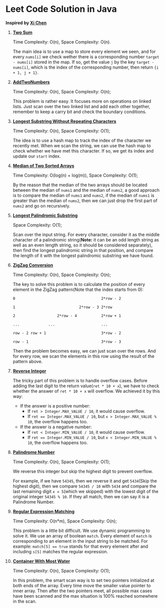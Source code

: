 # Leet Code Solution in Java

**Inspired by [Xi Chen](https://github.com/aaron-xichen/LeetCodeSolution)** 

1. **[Two Sum](https://github.com/dinever/LeetCodeSolution/blob/master/src/TwoSum.java)**

    Time Complexity: O(n), Space Complexity: O(n).
    
    The main idea is to use a map to store every element we seen, and for every `nums[i]` we check wether there is a 
    corresponding number `target - nums[i]` stored in the map. If so, get the value `j` by the key `target - nums[i]`, 
    which is the index of the corresponding number, then return `{i + 1, j + 1}`.

2. **[AddTwoNumbers](https://github.com/dinever/LeetCodeSolution/blob/master/src/AddTwoNumbers.java)**

    Time Complexity: O(n), Space Complexity: O(n);
    
    This problem is rather easy. It focuses more on operations on linked lists. Just scan over the two linked list and
    add each other together, remember to keep a carry bit and check the boundary conditions.
    
3. **[Longest Substring Without Repeating Characters](https://github.com/dinever/LeetCodeSolution/blob/master/src/LongestSubstringWithoutRepeatingCharacters.java)**

    Time Complexity: O(n), Space Complexity: O(1);
    
    The idea is to use a hash map to track the index of the character we recently met. When we scan the string, we can
    use the hash map to check whether we have met this character. If so, we get its index and update our `start` index.

4. **[Median of Two Sorted Arrays](https://github.com/dinever/LeetCodeSolution/blob/master/src/MedianOfTwoSortedArrays.java)**

    Time Complexity: O(log(n) + log(m)), Space Complexity: O(1);
    
    By the reason that the median of the two arrays should be located between the median of `nums1` and the median of
    `nums2`, a good approach is to compare the median of `nums1` and `nums2`, if the median of `nums1` is greater than
    the median of `nums2`, then we can just drop the first part of `nums2` and go on recursively. 

5. **[Longest Palindromic Substring](https://github.com/dinever/LeetCodeSolution/blob/master/src/LongestPalindromicSubstring.java)**

    Space Complexity: O(1);
    
    Scan over the input string. For every character, consider it as the middle character of a palindromic string(**Note:**
    it can be an odd length string as well as an even length string, so it should be considered separately), then find
    the longest palindromic string in that position, and compare the length of it with the longest palindromic substring
    we have found.

6. **[ZigZag Conversion](https://github.com/dinever/LeetCodeSolution/blob/master/src/ZigZagConversion.java)**

    Time Complexity: O(n), Space Complexity: O(n);
    
    The key to solve this problem is to calculate the position of every element in the ZigZag pattern(Note that the index starts from 0):
 
    
    ```
    0                                       2*row - 2
    
    1                             2*row - 3 2*row
    
    2                   2*row - 4           2*row + 1
    
    ...             ...                     ...
    
    row - 2 row + 1                         3*row - 2
    
    row - 1                                 3*row - 3
    ```
    
    Then the problem becomes easy, we can just scan over the rows. And for every row, we scan the elements in this row
    using the result of the pattern above.

7. **[Reverse Integer](https://github.com/dinever/LeetCodeSolution/blob/master/src/ReverseInteger.java)**

    The tricky part of this problem is to handle overflow cases. Before adding the last digit to the return value(`ret * 10 + x`), 
    we have to check whether the answer of `ret * 10 + x` will overflow. We achieved it by this way:
    
    - If the answer is a positive number:
        - If `ret > Integer.MAX_VALUE / 10`, it would cause overflow.
        - If `ret == Integer.MAX_VALUE / 10`, but `x > Integer.MAX_VALUE % 10`, the overflow happens too.
    - If the answer is a negative number:
        - If `ret < Integer.MIN_VALUE / 10`, it would cause overflow.
        - If `ret == Integer.MIN_VALUE / 10`, but `x < Integer.MIN_VALUE % 10`, the overflow happens too.

9. **[Palindrome Number](https://github.com/dinever/LeetCodeSolution/blob/master/src/PalindromeNumber.java)**

    Time Complexity: O(n), Space Complexity: O(1);

    We reverse this integer but skip the highest digit to prevent overflow.

    For example, if we have `54345`, then we reverse it and get `5434`(Skip the highest digit), then we compare 
    `54345 / 10` with `5434` and compare the last remaining digit `x = 5`(which we skipped) with the lowest digit of the
    original integer `54345 % 10`. If they all match, then we can say it is a Palindrome Number.

10. **[Regular Expression Matching](https://github.com/dinever/LeetCodeSolution/blob/master/src/PalindromeNumber.java)**

    Time Complexity: O(n*m), Space Complexity: O(n);

    This problem is a little bit difficult. We use dynamic programming to solve it. We use an array of boolean `match`.
    Every element of `match` is corresponding to an element in the input string to be matched. For example:
    `match[5] == true` stands for that every element after and including `s[5]` matches the regular expression.

11. **[Container With Most Water](https://github.com/dinever/LeetCodeSolution/blob/master/src/PContainerWithMostWater.java)**

    Time Complexity: O(n), Space Complexity: O(1);
    
    In this problem, the smart scan way is to set two pointers initialized at both ends of the array. Every time move
    the smaller value pointer to inner array. Then after the two pointers meet, all possible max cases have been scanned 
    and the max situation is 100% reached somewhere in the scan.
